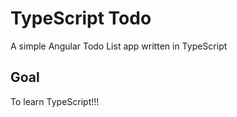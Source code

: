 # TypeScript Todo
A simple Angular Todo List app written in TypeScript

## Goal
To learn TypeScript!!!
